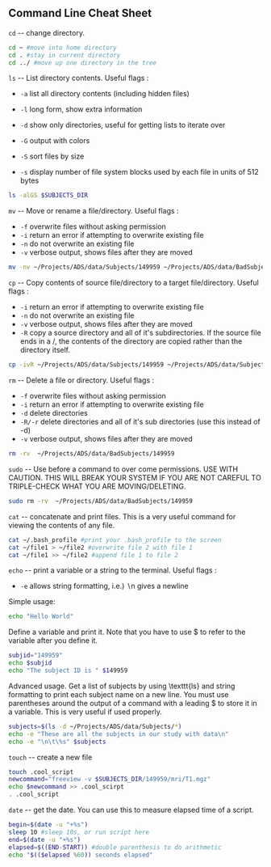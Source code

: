 ## Command Line Cheat Sheet

```cd``` -- change directory.  
```bash
cd ~ #move into home directory
cd . #stay in current directory
cd ../ #move up one directory in the tree
```

```ls``` -- List directory contents.  Useful flags :

- ```-a``` list all directory contents (including hidden files)

- ```-l``` long form, show extra information

- ```-d``` show only directories, useful for getting lists to iterate over

-  ```-G``` output with colors

-  ```-S``` sort files by size

-  ```-s``` display number of file system blocks used by each file in units of 512 bytes
```bash
ls -alGS $SUBJECTS_DIR
```  

```mv``` -- Move or rename a file/directory.  Useful flags :
- ```-f``` overwrite files without asking permission
- ```-i``` return an error if attempting to overwrite existing file
- ```-n``` do not overwrite an existing file 
- ```-v``` verbose output, shows files after they are moved
```bash
mv -nv ~/Projects/ADS/data/Subjects/149959 ~/Projects/ADS/data/BadSubjects/149959
```                    

```cp``` -- Copy contents of source file/directory to a target file/directory.  Useful flags :
- ```-i``` return an error if attempting to overwrite existing file
- ```-n``` do not overwrite an existing file 
- ```-v``` verbose output, shows files after they are moved
- ```-R``` copy a source directory and all of it's subdirectories.  If the source file ends in a /, the contents of the directory are copied rather than the directory itself.
```bash
cp -ivR ~/Projects/ADS/data/Subjects/149959 ~/Projects/ADS/data/Subjects.BackUp/149959
```                                

```rm``` -- Delete a file or directory.  Useful flags :
- ```-f``` overwrite files without asking permission
- ```-i``` return an error if attempting to overwrite existing file
- ```-d``` delete directories
- ```-R/-r``` delete directories and all of it's sub directories (use this instead of -d)
- ```-v``` verbose output, shows files after they are moved
```bash
rm -rv  ~/Projects/ADS/data/BadSubjects/149959
```                                

```sudo``` -- Use before a command to over come permissions.  USE WITH CAUTION.  THIS WILL BREAK YOUR SYSTEM IF YOU ARE NOT CAREFUL TO TRIPLE-CHECK WHAT  YOU ARE MOVING/DELETING.
```bash
sudo rm -rv  ~/Projects/ADS/data/BadSubjects/149959
```            

```cat``` -- concatenate and print files.
This is a very useful command for viewing the contents of any file.
```bash
cat ~/.bash_profile #print your .bash_profile to the screen
cat ~/file1 > ~/file2 #overwrite file 2 with file 1
cat ~/file1 >> ~/file2 #append file 1 to file 2
```                            

```echo``` -- print a variable or a string to the terminal. Useful flags :

- ```-e``` allows string formatting, i.e.) $\backslash$n gives a newline

Simple usage:
```bash
echo "Hello World"
```
Define a variable and print it.  Note that you have to use \$ to refer to the variable after you define it.     
```bash
subjid="149959"
echo $subjid
echo "The subject ID is " $149959
```                        

Advanced usage.  Get a list of subjects by using \texttt{ls} and string formatting to print each subject name on a new line.  You must use parentheses around the output of a command with a leading \$ to store it in a variable.  This is very useful if used properly.
```bash
subjects=$(ls -d ~/Projects/ADS/data/Subjects/*)
echo -e "These are all the subjects in our study with data\n" 
echo -e "\n\t\%s" $subjects    
```

```touch``` -- create a new file
```bash
touch .cool_script
newcommand="freeview -v $SUBJECTS_DIR/149959/mri/T1.mgz"
echo $newcommand >> .cool_scirpt
. .cool_script
```

```date``` -- get the date.
You can use this to measure elapsed time of a script.
```bash
begin=$(date -u "+%s")
sleep 10 #sleep 10s, or run script here
end=$(date -u "+%s")
elapsed=$((END-START)) #double parenthesis to do arithmetic
echo "$(($elapsed %60)) seconds elapsed"
```
